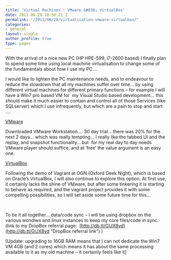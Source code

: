 ```yaml
---
title: 'Virtual Machines : VMware &#038; VirtualBox'
date: 2011-06-28 18:50:21 Z
permalink: "/2011/06/28/virtualisation-vmware-virtualbox/"
categories:
- general
layout: single
author_profile: true
type: pages
---
```


With the arrival of a nice new PC (HP HPE-599, i7-2600 based) I finally plan to spend some time using local machine virtualisation to change some of the fundamentals about how I use my PC&#8230;.

I would like to lighten the PC maintenance needs, and to endeavour to reduce the slowdown that all my machines suffer over time&#8230; by using different virtual machines for different primary functions &#8211; for example I will have a Win7 pro based VM for  my Visual Studio based development&#8230; this should make it much easier to contain and control all of those Services (like SQLserver) which I use infrequently, but which are a pain to stop and start &#8230;.

<span style="text-decoration: underline;">VMware</span>

Downloaded VMware Workstation&#8230;. 30 day trial&#8230; there was 20% for the next 2 days&#8230; which was really tempting&#8230; I really like the tabbed UI and the replay, and snapshot functionality&#8230; but  for my real day to day needs VMware player should suffice, and at &#8216;free&#8217; the value argument is an easy one.

<span style="text-decoration: underline;">VirtualBox</span>

Following the demo of Vagrant at OGN (Oxford Geek Night), which is based on Oracle&#8217;s VirtualBox, I will also continue to explore this option. At first use, it certainly lacks the shine of VMware, but after some tinkering it is starting to behave as required, and the vagrant project provides it with some compelling possibilities, so I will set aside some future time for this&#8230;

&nbsp;

To tie it all together&#8230; data/code sync &#8211; I will be using dropbox on the various wondiws and linux instances to keep my core files/code in sync. (link to my DropBox referral page:  [http://db.tt/GIJX8vd](http://db.tt/GIJX8vd "DropBox referral link") )

[Update: upgrading to 16GB RAM means that I can not dedicate the Win7 VM 4GB (and 2 cores) which means it has about the same processing available to it as my old machine &#8211; it certainly feels like it]
